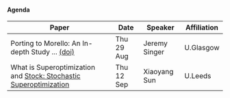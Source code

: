 #### Agenda

| **Paper** | **Date** | **Speaker** | **Affiliation** |
| ---------- | ----------- | -------- |  -------- |  
| Porting to Morello: An In-depth Study ... [(doi)](https://doi.ieeecomputersociety.org/10.1109/EuroSP60621.2024.00028)     | Thu 29 Aug    | Jeremy Singer    |  U.Glasgow    |
| What is Superoptimization and [Stock: Stochastic Superoptimization](https://doi.org/10.48550/arXiv.1211.0557)      | Thu 12 Sep   |   Xiaoyang Sun    | U.Leeds |
